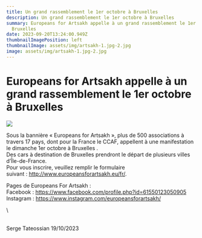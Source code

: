 ```yaml
---
title: Un grand rassemblement le 1er octobre à Bruxelles
description: Un grand rassemblement le 1er octobre à Bruxelles
summary: Europeans for Artsakh appelle à un grand rassemblement le 1er octobre à
  Bruxelles
date: 2023-09-20T13:24:00.949Z
thumbnailImagePosition: left
thumbnailImage: assets/img/artsakh-1.jpg-2.jpg
image: assets/img/artsakh-1.jpg-2.jpg
---
```

<!--StartFragment-->

# Europeans for Artsakh appelle à un grand rassemblement le 1er octobre à Bruxelles

![](https://www.armenews.com/IMG/arton107555.jpg)

Sous la bannière « Europeans for Artsakh », plus de 500 associations à travers 17 pays, dont pour la France le CCAF, appellent à une manifestation le dimanche 1er octobre à Bruxelles .\
Des cars à destination de Bruxelles prendront le départ de plusieurs villes d’Île-de-France.\
Pour vous inscrire, veuillez remplir le formulaire suivant : <http://www.europeansforartsakh.eu/fr/>.

Pages de Europeans For Artsakh :\
Facebook : <https://www.facebook.com/profile.php?id=61550123050905>\
Instagram : <https://www.instagram.com/europeansforartsakh/>

<!--EndFragment-->\
\
S﻿erge Tateossian 19/10/2023